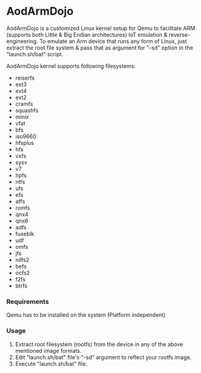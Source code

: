 # AodArmDojo
AodArmDojo is a customized Linux kernel setup for Qemu to facilitate ARM (supports both Little & Big Endian architectures) IoT emulation &amp; reverse-engineering. To emulate an Arm device that runs any form of Linux, just extract the root file system & pass that as argument for "-sd" option in the "launch.sh/bat" script. 

AodArmDojo kernel supports following filesystems:
* reiserfs
* ext3
* ext4
* ext2
* cramfs
* squashfs
* minix
* vfat
* bfs
* iso9660
* hfsplus
* hfs
* vxfs
* sysv
* v7
* hpfs
* ntfs
* ufs
* efs
* affs
* romfs
* qnx4
* qnx6
* adfs
* fuseblk
* udf
* omfs
* jfs
* nilfs2
* befs
* ocfs2
* f2fs
* btrfs

### Requirements

Qemu has to be installed on the system (Platform independent)

### Usage
1. Extract root filesystem (rootfs) from the device in any of the above mentioned image formats.
2. Edit "launch.sh/bat" file's "-sd" argument to reflect your rootfs image. 
3. Execute "launch.sh/bat" file.

